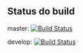 Status do build
---------------

master: [![Build Status](https://travis-ci.org/detinho/cicd-felipe.svg?branch=master)](https://travis-ci.org/detinho/cicd-felipe)

develop: [![Build Status](https://travis-ci.org/detinho/cicd-felipe.svg?branch=develop)](https://travis-ci.org/detinho/cicd-felipe)
